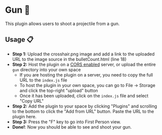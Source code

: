 # Gun :gun:

This plugin allows users to shoot a projectile from a gun.

## Usage :clipboard:

- **Step 1:** Upload the crosshair.png image and add a link to the uploaded URL to the image source
  in the bulletCount.html (line 18)
- **Step 2:** Host the plugin on a [CORS enabled](https://developer.mozilla.org/en-US/docs/Web/HTTP/CORS) server, or upload the entire `gun` directory into your own space
  - If you are hosting the plugin on a server, you need to copy the full URL to the `index.js` file
  - To host the plugin in your own space, you can go to File -> Storage and click the top-right "upload" button
  - Once it has been uploaded, click on the `index.js` file and select "Copy URL"
- **Step 2:** Add the plugin to your space by clicking "Plugins" and scrolling to the bottom to click the "Add from URL" button. Paste the URL to the plugin here.
- **Step 3:** Press the "F" key to go into First Person view.
- **Done!**: Now you should be able to see and shoot your gun.
